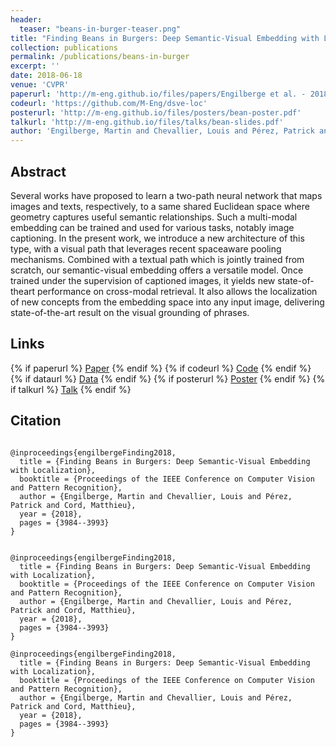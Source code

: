 ```yaml
---
header:
  teaser: "beans-in-burger-teaser.png"
title: "Finding Beans in Burgers: Deep Semantic-Visual Embedding with Localization"
collection: publications
permalink: /publications/beans-in-burger
excerpt: ''
date: 2018-06-18
venue: 'CVPR'
paperurl: 'http://m-eng.github.io/files/papers/Engilberge et al. - 2018 - Finding Beans in Burgers Deep Semantic-Visual Emb.pdf'
codeurl: 'https://github.com/M-Eng/dsve-loc'
posterurl: 'http://m-eng.github.io/files/posters/bean-poster.pdf'
talkurl: 'http://m-eng.github.io/files/talks/bean-slides.pdf'
author: 'Engilberge, Martin and Chevallier, Louis and Pérez, Patrick and Cord, Matthieu'
---
```


## Abstract

Several works have proposed to learn a two-path neural
network that maps images and texts, respectively, to a same
shared Euclidean space where geometry captures useful semantic relationships. Such a multi-modal embedding can be
trained and used for various tasks, notably image captioning. In the present work, we introduce a new architecture
of this type, with a visual path that leverages recent spaceaware pooling mechanisms. Combined with a textual path
which is jointly trained from scratch, our semantic-visual
embedding offers a versatile model. Once trained under the
supervision of captioned images, it yields new state-of-theart performance on cross-modal retrieval. It also allows the
localization of new concepts from the embedding space into
any input image, delivering state-of-the-art result on the visual grounding of phrases.

## Links

{% if paperurl %}
    <a href=" {{ paperurl }} " class="btn btn--info">Paper</a>
{% endif %}
{% if codeurl %}
    <a href=" {{ codeurl }} " class="btn btn--info">Code</a>
{% endif %}
{% if dataurl %}
    <a href=" {{ dataurl }} " class="btn btn--info">Data</a>
{% endif %}
{% if posterurl %}
    <a href=" {{ posterurl }} " class="btn btn--info">Poster</a>
{% endif %}
{% if talkurl %}
    <a href=" {{ talkurl }} " class="btn btn--info">Talk</a>
{% endif %}

## Citation
<pre><code>
@inproceedings{engilbergeFinding2018,
  title = {Finding Beans in Burgers: Deep Semantic-Visual Embedding with Localization},
  booktitle = {Proceedings of the IEEE Conference on Computer Vision and Pattern Recognition},
  author = {Engilberge, Martin and Chevallier, Louis and Pérez, Patrick and Cord, Matthieu},
  year = {2018},
  pages = {3984--3993}
}
</code></pre>

<div class="notice--info">
<code>
@inproceedings{engilbergeFinding2018,
  title = {Finding Beans in Burgers: Deep Semantic-Visual Embedding with Localization},
  booktitle = {Proceedings of the IEEE Conference on Computer Vision and Pattern Recognition},
  author = {Engilberge, Martin and Chevallier, Louis and Pérez, Patrick and Cord, Matthieu},
  year = {2018},
  pages = {3984--3993}
}
</code>
</div>

<code>
@inproceedings{engilbergeFinding2018,
  title = {Finding Beans in Burgers: Deep Semantic-Visual Embedding with Localization},
  booktitle = {Proceedings of the IEEE Conference on Computer Vision and Pattern Recognition},
  author = {Engilberge, Martin and Chevallier, Louis and Pérez, Patrick and Cord, Matthieu},
  year = {2018},
  pages = {3984--3993}
}
</code>